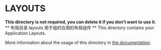 # LAYOUTS

**This directory is not required, you can delete it if you don't want to use it.**
** 布局目录 layouts 用于组织应用的布局组件 **
This directory contains your Application Layouts.

More information about the usage of this directory in [the documentation](https://nuxtjs.org/guide/views#layouts).
